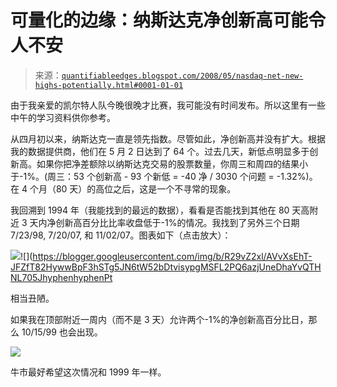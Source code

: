 <!--yml

类别：未分类

date: 2024-05-18 08:16:48

-->

# 可量化的边缘：纳斯达克净创新高可能令人不安

> 来源：[`quantifiableedges.blogspot.com/2008/05/nasdaq-net-new-highs-potentially.html#0001-01-01`](http://quantifiableedges.blogspot.com/2008/05/nasdaq-net-new-highs-potentially.html#0001-01-01)

由于我亲爱的凯尔特人队今晚很晚才比赛，我可能没有时间发布。所以这里有一些中午的学习资料供你参考。

从四月初以来，纳斯达克一直是领先指数。尽管如此，净创新高并没有扩大。根据我的数据提供商，他们在 5 月 2 日达到了 64 个。过去几天，新低点明显多于创新高。如果你把净差额除以纳斯达克交易的股票数量，你周三和周四的结果小于-1%。(周三：53 个创新高 - 93 个新低 = -40 净 / 3030 个问题 = -1.32%)。在 4 个月（80 天）的高位之后，这是一个不寻常的现象。

我回溯到 1994 年（我能找到的最远的数据），看看是否能找到其他在 80 天高附近 3 天内净创新高百分比比率收盘低于-1%的情况。我找到了另外三个日期 7/23/98, 7/20/07, 和 11/02/07。图表如下（点击放大）：

![](https://blogger.googleusercontent.com/img/b/R29vZ2xl/AVvXsEjZWcdPev9t5SP_WQw2x04GY5Xal5bX0o1NOQJkDwZBzGoX9HeJoi9oIwMCTJoTUbmvNbfelQA5Jx3gxYeBBkIaVFbw1SA9KjrU2MC7G9i_x_dCE-ovSVf0M682HnqgD_P64F8phOmDMWY/s1600-h/2008-5-22+1998.jpg)![](https://blogger.googleusercontent.com/img/b/R29vZ2xl/AVvXsEhT-JFZfT82HywwBpF3hSTg5JN6tW52bDtvisypgMSFL2PQ6azjUneDhaYvQTHNL705JhyphenhyphenPt

相当丑陋。

如果我在顶部附近一周内（而不是 3 天）允许两个-1%的净创新高百分比日，那么 10/15/99 也会出现。

![](https://blogger.googleusercontent.com/img/b/R29vZ2xl/AVvXsEiMEC_nB6IDWEQ5s5i8B86ZsCtfdySU9EyNnC6m3aOphqwfDknun8eqZa-YPF1vBwrOD2N4cNzD_YoeE9hDnrY6TOBHvRheECxkmYAnHEgmD93qSItpR7AgJzfHlgLS33bbFpqQ38oG0o4/s1600-h/2008-5-22+1999.jpg)

牛市最好希望这次情况和 1999 年一样。
